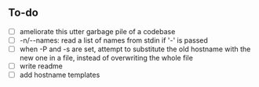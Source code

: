 ## To-do
- [ ] ameliorate this utter garbage pile of a codebase
- [ ] -n/--names: read a list of names from stdin if '-' is passed
- [ ] when -P and -s are set, attempt to substitute the old hostname with the new one in a file, instead of overwriting the whole file
- [ ] write readme
- [ ] add hostname templates
